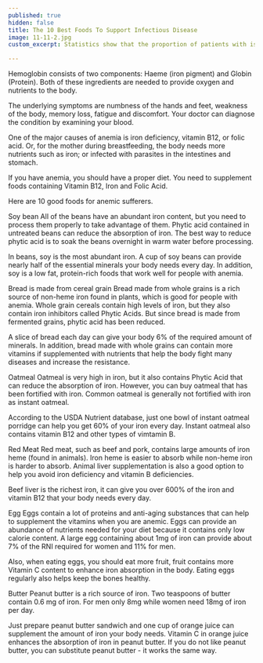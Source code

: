 ```yaml
---
published: true
hidden: false
title: The 10 Best Foods To Support Infectious Disease
image: 11-11-2.jpg
custom_excerpt: Statistics show that the proportion of patients with ischemic diseases in the world as well as Vietnam accounts for 80-85% of the population. It is considered to be the third leading cause of death in the world after cancer and cardiovascular disease. Anemia is a condition where the red blood cell count is too low and the amount of hemoglobin in the blood is lower than normal.

---
```


Hemoglobin consists of two components: Haeme (iron pigment) and Globin (Protein). Both of these ingredients are needed to provide oxygen and nutrients to the body.

The underlying symptoms are numbness of the hands and feet, weakness of the body, memory loss, fatigue and discomfort. Your doctor can diagnose the condition by examining your blood.

One of the major causes of anemia is iron deficiency, vitamin B12, or folic acid. Or, for the mother during breastfeeding, the body needs more nutrients such as iron; or infected with parasites in the intestines and stomach.

If you have anemia, you should have a proper diet. You need to supplement foods containing Vitamin B12, Iron and Folic Acid.

Here are 10 good foods for anemic sufferers.

Soy bean
All of the beans have an abundant iron content, but you need to process them properly to take advantage of them. Phytic acid contained in untreated beans can reduce the absorption of iron. The best way to reduce phytic acid is to soak the beans overnight in warm water before processing.

In beans, soy is the most abundant iron. A cup of soy beans can provide nearly half of the essential minerals your body needs every day. In addition, soy is a low fat, protein-rich foods that work well for people with anemia.

Bread is made from cereal grain
Bread made from whole grains is a rich source of non-heme iron found in plants, which is good for people with anemia. Whole grain cereals contain high levels of iron, but they also contain iron inhibitors called Phytic Acids. But since bread is made from fermented grains, phytic acid has been reduced.

A slice of bread each day can give your body 6% of the required amount of minerals. In addition, bread made with whole grains can contain more vitamins if supplemented with nutrients that help the body fight many diseases and increase the resistance.

Oatmeal
Oatmeal is very high in iron, but it also contains Phytic Acid that can reduce the absorption of iron. However, you can buy oatmeal that has been fortified with iron. Common oatmeal is generally not fortified with iron as instant oatmeal.

According to the USDA Nutrient database, just one bowl of instant oatmeal porridge can help you get 60% of your iron every day. Instant oatmeal also contains vitamin B12 and other types of vimtamin B.

Red Meat
Red meat, such as beef and pork, contains large amounts of iron heme (found in animals). Iron heme is easier to absorb while non-heme iron is harder to absorb. Animal liver supplementation is also a good option to help you avoid iron deficiency and vitamin B deficiencies.

Beef liver is the richest iron, it can give you over 600% of the iron and vitamin B12 that your body needs every day.

Egg
Eggs contain a lot of proteins and anti-aging substances that can help to supplement the vitamins when you are anemic. Eggs can provide an abundance of nutrients needed for your diet because it contains only low calorie content. A large egg containing about 1mg of iron can provide about 7% of the RNI required for women and 11% for men.

Also, when eating eggs, you should eat more fruit, fruit contains more Vitamin C content to enhance iron absorption in the body. Eating eggs regularly also helps keep the bones healthy.

Butter
Peanut butter is a rich source of iron. Two teaspoons of butter contain 0.6 mg of iron. For men only 8mg while women need 18mg of iron per day.

Just prepare peanut butter sandwich and one cup of orange juice can supplement the amount of iron your body needs. Vitamin C in orange juice enhances the absorption of iron in peanut butter. If you do not like peanut butter, you can substitute peanut butter - it works the same way.